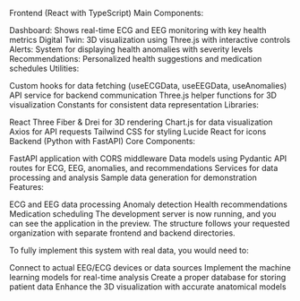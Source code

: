 Frontend (React with TypeScript)
Main Components:

Dashboard: Shows real-time ECG and EEG monitoring with key health metrics
Digital Twin: 3D visualization using Three.js with interactive controls
Alerts: System for displaying health anomalies with severity levels
Recommendations: Personalized health suggestions and medication schedules
Utilities:

Custom hooks for data fetching (useECGData, useEEGData, useAnomalies)
API service for backend communication
Three.js helper functions for 3D visualization
Constants for consistent data representation
Libraries:

React Three Fiber & Drei for 3D rendering
Chart.js for data visualization
Axios for API requests
Tailwind CSS for styling
Lucide React for icons
Backend (Python with FastAPI)
Core Components:

FastAPI application with CORS middleware
Data models using Pydantic
API routes for ECG, EEG, anomalies, and recommendations
Services for data processing and analysis
Sample data generation for demonstration
Features:

ECG and EEG data processing
Anomaly detection
Health recommendations
Medication scheduling
The development server is now running, and you can see the application in the preview. The structure follows your requested organization with separate frontend and backend directories.

To fully implement this system with real data, you would need to:

Connect to actual EEG/ECG devices or data sources
Implement the machine learning models for real-time analysis
Create a proper database for storing patient data
Enhance the 3D visualization with accurate anatomical models
